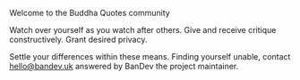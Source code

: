 Welcome to the Buddha Quotes community

Watch over yourself as you watch after others.
Give and receive critique constructively.
Grant desired privacy.

Settle your differences within these means.
Finding yourself unable, contact hello@bandev.uk answered by BanDev the project maintainer.
